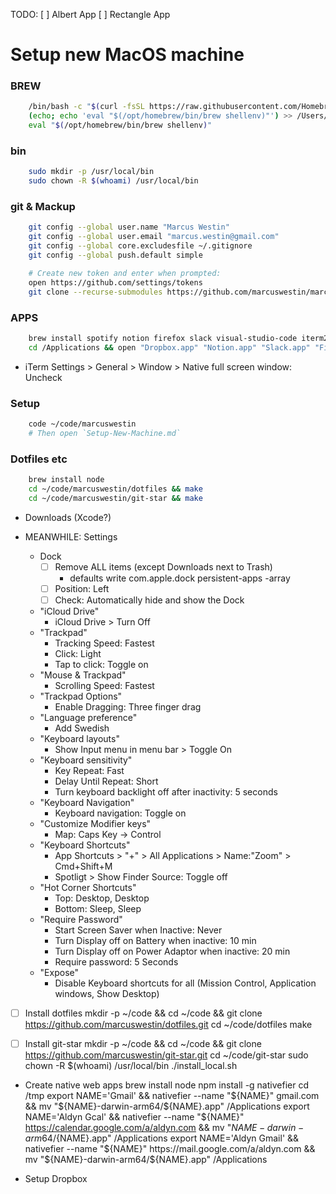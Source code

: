 TODO:
    [ ] Albert App
    [ ] Rectangle App

Setup new MacOS machine
=======================

### BREW
```bash
	/bin/bash -c "$(curl -fsSL https://raw.githubusercontent.com/Homebrew/install/HEAD/install.sh)"
	(echo; echo 'eval "$(/opt/homebrew/bin/brew shellenv)"') >> /Users/marcuswestin/.zprofile
	eval "$(/opt/homebrew/bin/brew shellenv)"
```

### bin
```bash
    sudo mkdir -p /usr/local/bin
    sudo chown -R $(whoami) /usr/local/bin
```

### git & Mackup
```bash
    git config --global user.name "Marcus Westin"
    git config --global user.email "marcus.westin@gmail.com"
    git config --global core.excludesfile ~/.gitignore
    git config --global push.default simple

	# Create new token and enter when prompted:
	open https://github.com/settings/tokens
    git clone --recurse-submodules https://github.com/marcuswestin/marcuswestin.git ~/code/marcuswestin
```


### APPS
```bash
	brew install spotify notion firefox slack visual-studio-code iterm2
	cd /Applications && open "Dropbox.app" "Notion.app" "Slack.app" "Firefox.app" "Spotify.app" "Visual Studio Code.app" "iTerm.app"
```

- iTerm Settings > General > Window > Native full screen window: Uncheck

### Setup
```bash
	code ~/code/marcuswestin
    # Then open `Setup-New-Machine.md`
```

### Dotfiles etc
```bash
    brew install node
    cd ~/code/marcuswestin/dotfiles && make
    cd ~/code/marcuswestin/git-star && make
```

- Downloads
	(Xcode?)



- MEANWHILE: Settings
    - Dock
        - [ ] Remove ALL items (except Downloads next to Trash)
            - defaults write com.apple.dock persistent-apps -array
        - [ ] Position: Left
        - [ ] Check: Automatically hide and show the Dock
    - "iCloud Drive"
        - iCloud Drive > Turn Off
	- "Trackpad"
        - Tracking Speed: Fastest
        - Click: Light
        - Tap to click: Toggle on
    - "Mouse & Trackpad"
        - Scrolling Speed: Fastest
    - "Trackpad Options"
        - Enable Dragging: Three finger drag
    - "Language preference"
        - Add Swedish
    - "Keyboard layouts"
        - Show Input menu in menu bar > Toggle On
	- "Keyboard sensitivity"
        - Key Repeat: Fast
        - Delay Until Repeat: Short
        - Turn keyboard backlight off after inactivity: 5 seconds
    - "Keyboard Navigation"
        - Keyboard navigation: Toggle on
    - "Customize Modifier keys"
        - Map: Caps Key -> Control
    - "Keyboard Shortcuts"
        - App Shortcuts > "+" > All Applications > Name:"Zoom" > Cmd+Shift+M
        - Spotligt > Show Finder Source: Toggle off
	- "Hot Corner Shortcuts"
		- Top: Desktop, Desktop
		- Bottom: Sleep, Sleep
	- "Require Password"
        - Start Screen Saver when Inactive: Never
        - Turn Display off on Battery when inactive: 10 min
        - Turn Display off on Power Adaptor when inactive: 20 min
		- Require password: 5 Seconds
	- "Expose"
		- Disable Keyboard shortcuts for all (Mission Control, Application windows, Show Desktop)


- [ ] Install dotfiles
    mkdir -p ~/code && cd ~/code && git clone https://github.com/marcuswestin/dotfiles.git
    cd ~/code/dotfiles
    make

- [ ] Install git-star
    mkdir -p ~/code && cd ~/code && git clone https://github.com/marcuswestin/git-star.git
    cd ~/code/git-star
    sudo chown -R $(whoami) /usr/local/bin
    ./install_local.sh

- Create native web apps
    brew install node
    npm install -g nativefier
    cd /tmp
    export NAME='Gmail' && nativefier --name "${NAME}" gmail.com && mv "${NAME}-darwin-arm64/${NAME}.app" /Applications
    export NAME='Aldyn Gcal' && nativefier --name "${NAME}" https://calendar.google.com/a/aldyn.com && mv "${NAME}-darwin-arm64/${NAME}.app" /Applications
    export NAME='Aldyn Gmail' && nativefier --name "${NAME}" https://mail.google.com/a/aldyn.com && mv "${NAME}-darwin-arm64/${NAME}.app" /Applications

- Setup Dropbox






